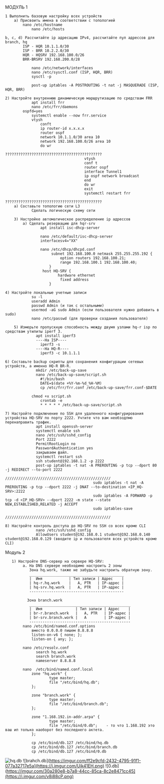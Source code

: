 МОДУЛЬ 1

	1 Выполнить базовую настройку всех устройств
		а) Присвоить имена в соответствии с топологией
  			nano /etc/hostname
     			nano /etc/hosts
	
 	b, c, d) Рассчитайте ip адресацию IPv4, рассчитайте пул адрессов для branch, hq
        	ISP - HQR 10.1.1.0/30
        	ISP - BRR 10.2.2.0/30
        	HQR - HQSRV 192.168.100.0/26
        	BRR-BRSRV 192.168.200.0/28

        		nano /etc/network/interfaces
        		nano /etc/sysctl.conf (ISP, HQR, BRR)
        		sysctl -p
      
        		post-up iptables -A POSTROUTING -t nat -j MASQUERADE (ISP, HQR, BRR)
	  
   	2) Настройте внутреннюю динамическую маршрутизацию по средствам FRR
    			apt install frr
       			nano /etc/frr/daemons
			ospfd=yes
      			systemctl enable --now frr.service
        		vtysh
        			conft
        			ip router-id x.x.x.x
        			router ospf
        			network 10.1.1.0/30 area 10
        			network 192.168.100.0/26 area 10
        			do wr
										????????????????????????????????????????????
										vtysh
										conf t
										router ospf
										interface Tunnel1
										ip ospf network broadcast 
										end
										do wr
										exit
										systemctl restart frr
										????????????????????????????????????????????
	  	a) Составьте топологию сети L3
          		Сделать логическую схему сети
	    
     	3) Настройке автоматическое распределение ip адрессов
        	а) Сделать резервацию для hqr-srv 
            		apt install isc-dhcp-server
            
            		nano /etc/default/isc-dhcp-server
              		interfacesv4="XX"

            		nano /etc/dhcp/dhcpd.conf
             			 subnet 192.168.100.0 netmask 255.255.255.192 {
               				 option routers 192.168.100.21;
               				 range 192.168.100.1 192.168.100.40;
              			}
           			 host HQ-SRV {
              				hardware ethernet
             				 fixed address
            			}

 	4) Настройте локальные учетные записи
        		su -l 
       			useradd Admin 
        		passwd Admin (и так с остальными) 
		        usermod -aG sudo Admin (если пользователя нужно добавить в sudo) 
		        nano /etc/passwd (для проверки создания пользователя)

     	5) Измерьте пропускную способность между двумя узлами hq-r isp по средствам утилиты iperf 3.
		          apt install iperf3
		          ----На ISP----
		            iperf3 -s
		          ----На HQ-R----
		            iperf3 -c 10.1.1.1

	6) Составьте backup скрипты для сохранения конфигурации сетевых устройств, а именно HQ-R BR-R.
		          mkdir /etc/back-up-save
		          nano /etc/back-up-save/script.sh
		            #!/bin/bash
		            DATE=$(date +%Y-%m-%d_%H-%M)
		            cp /etc/frr/frr.conf /etc/back-up-save/frr.conf-$DATE
         
	 			chmod +x script.sh
			        crontab -e
			        * * * * * /etc/back-up-save/script.sh

	7) Настройте подключение по SSH для удаленного конфигурирования устройства HQ-SRV по порту 2222. Учтите что вам необзодпмо перенаправить трафик.
		          apt install openssh-server
		          systemctl enable ssh
		          nano /etc/ssh/sshd_config
		          Port 2222
		          PermitRootLogin no
		          PasswordAuthentication yes
		          закрываем файл.
		          systemctl restart ssh
		          ssh student@192.168.1.2 -p 2222
		          post-up iptables -t nat -A PREROUTING -p tcp --dport 80 -j REDIRECT --to-port 2222
											////////////////////////////////////////////////
											sudo iptables -t nat -A PREROUTING -p tcp --dport 2222 -j DNAT --to-destination <IP_HQ-SRV>:2222
											sudo iptables -A FORWARD -p tcp -d <IP_HQ-SRV> --dport 2222 -m state --state NEW,ESTABLISHED,RELATED -j ACCEPT
											sudo iptables-save
											////////////////////////////////////////////////

	8) Настройте контроль доступа до HQ-SRV по SSH со всех кроме CLI
		          nano /etc/ssh/sshd_config
		          AllowUsers student@192.168.0.1 student@192.168.0.140 student@192.168.0.129 (вводите ip и пользователя всех устройств кроме CLI)   



Модуль 2
      	
       1) Настройте DNS-сервер на сервере HQ-SRV:
            а. На DNS сервере необходимо настроить 2 зоны
               Зона hq.work, также не забудьте настроить обратную зону.
               ___________________________________________
               |  Имя            | Тип записи | Адрес    |
               | hq-r.hq.work    |   A, PTR   | IP-адрес |
               | hq-srv.hq.work  |   A, PTR   | IP-адрес |
               -------------------------------------------

              3oнa branch.work
               ______________________________________________
               |  Имя               | Тип записи | Адрес    |
               | br-r.branch.work   |   A, PTR   | IP-адрес |
               | br-srv.branch.work |   A        | IP-адрес |
               ----------------------------------------------
            nano /etc/bind/named.conf.options
                вместо 0.0.0.0 пишем 8.8.8.8
                listen-on-v6 { none; };
                listen-on { any; };

            nano /etc/resolv.conf
                  search hq.work 
                  search branch.work
                  nameserver 8.8.8.8

            nano  /etc/bind/named.conf.local
                zone "hq.work" {
	                    type master;
	                    file "/etc/bind/hq.db";
                };

                zone "branch.work" {
	                    type master;
	                    file "/etc/bind/branch.db";
                };

                zone "1.168.192.in-addr.arpa" {
	                    type master;
	                    file "/etc/bind/0.db";    - то что 1.168.192 это ваш ип только наоборот без последнего актета.
                };

                cp /etc/bind/db.127 /etc/bind/hq.db
            	cp /etc/bind/db.127 /etc/bind/branch.db
            	cp /etc/bind/db.127 /etc/bind/0.db

![hq.db](https://i.imgur.com/kr0I2jk.png)
![brahch.db](https://imgur.com/ff2e9cfd-2432-4795-91f1-077a32717e5a](https://i.imgur.com/Uik41EH.png)
![0.db](https://imgur.com/30a280e8-b7a8-44cc-85ca-8c2e8471cc45](https://i.imgur.com/v8i88cP.png)
 	
              

              
